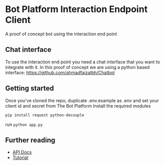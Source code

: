 # Bot Platform Interaction Endpoint Client
A proof of concept bot using the interaction end point

## Chat interface
To use the interaction end point you need a chat interface that you want to integrate with it. In this proof of concept we are using a python based interface: https://github.com/ahmadfaizalbh/Chatbot

## Getting started
Once you've cloned the repo, duplicate .env.example as .env and set your client id and secret from The Bot Platform
Install the required modules

`pip install request python-decouple`

run `python app.py`

## Further reading
- [API Docs](https://drive.google.com/file/d/1XSo1WfToh3tsU4iSulaum64K_dvpudxx/view?usp=sharing)
- [Tutorial](https://docs.google.com/document/d/1XiUkf4Mbvk55ZbYmewLPsFoFcHiVFmLNQyaXyYskxi4/edit?usp=sharing)
